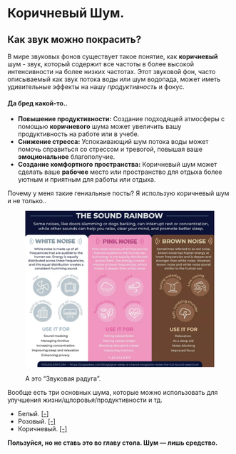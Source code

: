 # Коричневый Шум.

## Как звук можно покрасить?

В мире звуковых фонов существует такое понятие, как **коричневый** шум - звук, который содержит все частоты в более высокой интенсивности на более низких частотах. Этот звуковой фон, часто описываемый как звук потока воды или шум водопада, может иметь удивительные эффекты на нашу _продуктивность_ и фокус.

#### Да бред какой-то..

* **Повышение продуктивности:** Создание подходящей атмосферы с помощью **коричневого** шума может увеличить вашу продуктивность на работе или в учебе.
* **Снижение стресса:** Успокаивающий шум потока воды может помочь справиться со стрессом и тревогой, повышая ваше **эмоциональное** благополучие.
* **Создание комфортного пространства:** Коричневый шум может сделать ваше **рабочее** место или пространство для отдыха более уютным и приятным для работы или отдыха.

Почему у меня такие гениальные посты? Я использую коричневый шум и не только..

<figure><img src="../../.gitbook/assets/111.png" alt=""><figcaption><p>А это “Звуковая радуга”. </p></figcaption></figure>

Вообще есть три основных шума, которые можно использовать для улучшения жизни/щлоровья/продуктивности и тд.

* Белый. [\[-\]](https://www.youtube.com/watch?v=nMfPqeZjc2c)
* Розовый. [\[-\]](https://www.youtube.com/watch?v=8SHf6wmX5MU\&t=4079s)
* Коричневый. [\[-\]](https://www.youtube.com/watch?v=RqzGzwTY-6w\&t=379s)

**Пользуйся, но не ставь это во главу стола. Шум — лишь средство.**
